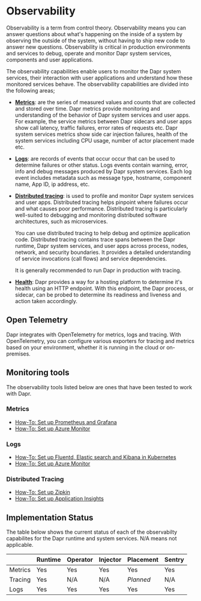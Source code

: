 # Observability

Observability is a term from control theory. Observability means you can answer questions about what's happening on the inside of a system by observing the outside of the system, without having to ship new code to answer new questions. Observability is critical in production environments and services to debug, operate and monitor Dapr system services, components and user applications.

The observability capabilities enable users to monitor the Dapr system services, their interaction with user applications and understand how these monitored services behave. The observability capabilities are divided into the following areas;

* **[Metrics](./metrics.md)**: are the series of measured values and counts that are collected and stored over time. Dapr metrics provide monitoring and understanding of the behavior of Dapr system services and user apps. For example, the service metrics between Dapr sidecars and user apps show call latency, traffic failures, error rates of requests etc. Dapr system services metrics show side car injection failures, health of the system services including CPU usage, number of actor placement made etc.  
* **[Logs](./logs.md)**: are records of events that occur occur that can be used to determine failures or other status. Logs events contain warning, error, info and debug messages produced by Dapr system services. Each log event includes metadata such as message type, hostname, component name, App ID, ip address, etc.
* **[Distributed tracing](./traces.md)**: is used to profile and monitor Dapr system services and user apps. Distributed tracing helps pinpoint where failures occur and what causes poor performance. Distributed tracing is particularly well-suited to debugging and monitoring distributed software architectures, such as microservices.

     You can use distributed tracing to help debug and optimize application code. Distributed tracing contains trace spans between the Dapr runtime, Dapr system services, and user apps across process, nodes, network, and security boundaries. It provides a detailed understanding of service invocations (call flows) and service dependencies.

    It is generally recommended to run Dapr in production with tracing.

* **[Health](./health.md)**: Dapr provides a way for a hosting platform to determine it's health using an HTTP endpoint. With this endpoint, the Dapr process, or sidecar, can be probed to determine its readiness and liveness and action taken accordingly.

## Open Telemetry
Dapr integrates with OpenTelemetry for metrics, logs and tracing. With OpenTelemetry, you can configure various exporters for tracing and metrics based on your environment, whether it is running in the cloud or on-premises.

## Monitoring tools

The observability tools listed below are ones that have been tested to work with Dapr.

### Metrics

* [How-To: Set up Prometheus and Grafana](../../howto/setup-monitoring-tools/setup-prometheus-grafana.md)
* [How-To: Set up Azure Monitor](../../howto/setup-monitoring-tools/setup-azure-monitor.md)

### Logs

* [How-To: Set up Fluentd, Elastic search and Kibana in Kubernetes](../../howto/setup-monitoring-tools/setup-fluentd-es-kibana.md)
* [How-To: Set up Azure Monitor](../../howto/setup-monitoring-tools/setup-azure-monitor.md)

### Distributed Tracing

* [How-To: Set up Zipkin](../../howto/diagnose-with-tracing/zipkin.md)
* [How-To: Set up Application Insights](../../howto/diagnose-with-tracing/azure-monitor.md)


##  Implementation Status
The table below shows the current status of each of the observabilty capabilites for the Dapr runtime and system services. N/A means not applicable.

|         | Runtime | Operator | Injector | Placement | Sentry|
|---------|---------|----------|----------|-----------|--------|
|Metrics  | Yes     | Yes      | Yes      | Yes       | Yes    |
|Tracing  | Yes     | N/A      | N/A      | *Planned* | N/A    |
|Logs     | Yes     | Yes      | Yes      | Yes       | Yes    |